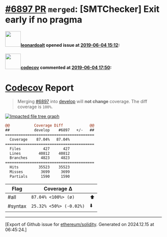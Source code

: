 # [\#6897 PR](https://github.com/ethereum/solidity/pull/6897) `merged`: [SMTChecker] Exit early if no pragma

#### <img src="https://avatars.githubusercontent.com/u/504195?u=ce2facd14af9fd474ebff49f0d44891f56f7500f&v=4" width="50">[leonardoalt](https://github.com/leonardoalt) opened issue at [2019-06-04 15:12](https://github.com/ethereum/solidity/pull/6897):



#### <img src="https://avatars.githubusercontent.com/in/254?v=4" width="50">[codecov](https://github.com/apps/codecov) commented at [2019-06-04 17:50](https://github.com/ethereum/solidity/pull/6897#issuecomment-498775117):

# [Codecov](https://codecov.io/gh/ethereum/solidity/pull/6897?src=pr&el=h1) Report
> Merging [#6897](https://codecov.io/gh/ethereum/solidity/pull/6897?src=pr&el=desc) into [develop](https://codecov.io/gh/ethereum/solidity/commit/95e6b2e40d08fc780691a6def68d462101520dca?src=pr&el=desc) will **not change** coverage.
> The diff coverage is `100%`.

[![Impacted file tree graph](https://codecov.io/gh/ethereum/solidity/pull/6897/graphs/tree.svg?width=650&token=87PGzVEwU0&height=150&src=pr)](https://codecov.io/gh/ethereum/solidity/pull/6897?src=pr&el=tree)

```diff
@@           Coverage Diff            @@
##           develop    #6897   +/-   ##
========================================
  Coverage    87.04%   87.04%           
========================================
  Files          427      427           
  Lines        40812    40812           
  Branches      4823     4823           
========================================
  Hits         35523    35523           
  Misses        3699     3699           
  Partials      1590     1590
```

| Flag | Coverage Δ | |
|---|---|---|
| #all | `87.04% <100%> (ø)` | :arrow_up: |
| #syntax | `25.32% <50%> (-0.02%)` | :arrow_down: |


-------------------------------------------------------------------------------



[Export of Github issue for [ethereum/solidity](https://github.com/ethereum/solidity). Generated on 2024.12.15 at 06:45:24.]
